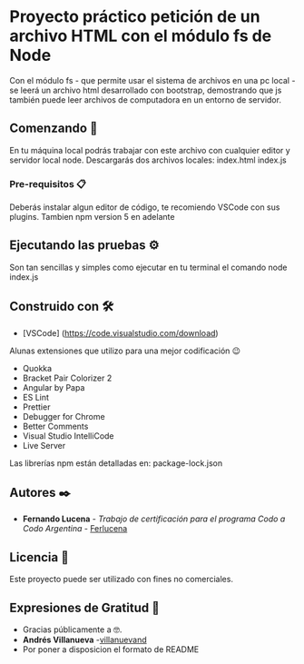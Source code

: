 # Proyecto práctico petición de un archivo HTML con el módulo fs de Node

Con el módulo fs - que permite usar el sistema de archivos en una pc local - 
se leerá un archivo html desarrollado con bootstrap, demostrando que js también puede leer archivos de computadora en un entorno de servidor.

## Comenzando 🚀

En tu máquina local podrás trabajar con este archivo con cualquier editor y servidor local node.
Descargarás dos archivos locales:
index.html
index.js

### Pre-requisitos 📋

Deberás instalar algun editor de código, te recomiendo VSCode con sus plugins.
Tambien npm version 5 en adelante

## Ejecutando las pruebas ⚙️

Son tan sencillas y simples como ejecutar en tu terminal el comando
node index.js

## Construido con 🛠️

* [VSCode] (https://code.visualstudio.com/download)
 
Alunas extensiones que utilizo para una mejor codificación 😉

* Quokka
* Bracket Pair Colorizer 2
* Angular by Papa
* ES Lint
* Prettier
* Debugger for Chrome
* Better Comments
* Visual Studio IntelliCode
* Live Server

Las librerías npm están detalladas en:
package-lock.json

## Autores ✒️

* **Fernando Lucena** - *Trabajo de certificación para el programa Codo a Codo Argentina* - [Ferlucena](https://github.com/Ferlucena)

## Licencia 📄

Este proyecto puede ser utilizado con fines no comerciales.

## Expresiones de Gratitud 🎁

* Gracias públicamente a 🤓.
* **Andrés Villanueva** -[villanuevand](https://github.com/villanuevand)
* Por poner a disposicion el formato de README

